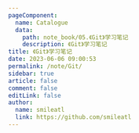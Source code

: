 ```yaml
---
pageComponent: 
  name: Catalogue
  data: 
    path: note_book/05.《Git》学习笔记
    description: 《Git》学习笔记
title: 《Git》学习笔记
date: 2023-06-06 09:00:53
permalink: /note/Git/
sidebar: true
article: false
comment: false
editLink: false
author: 
  name: smileatl
  link: https://github.com/smileatl
---
```

